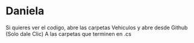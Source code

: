 # Daniela
Si quieres ver el codigo, abre las carpetas Vehiculos y abre desde Github (Solo dale Clic) A las carpetas que terminen en .cs
